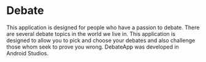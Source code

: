 # Debate
 This application is designed for people who have a passion to debate. There are several debate topics in the world we live in. This application is designed to allow you to pick and choose your debates and also challenge those whom seek to prove you wrong. DebateApp was developed in Android Studios.
